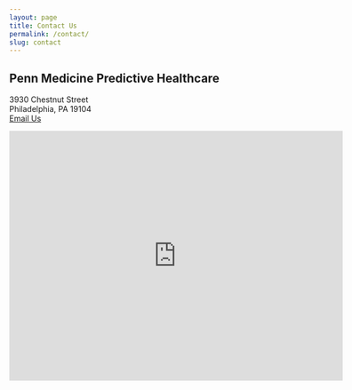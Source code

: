 ```yaml
---
layout: page
title: Contact Us
permalink: /contact/
slug: contact
---
```

<h2 class="blue-text text-darken-4">Penn Medicine Predictive Healthcare</h2>
<p>3930 Chestnut Street<br>
Philadelphia, PA 19104<br>
<i class="fa fa-envelope"></i><a href="mailto:pennsignals@uphs.upenn.edu"> Email Us</a>
</p>
<style></style><div class='embed-container'><iframe src='https://www.google.com/maps/embed?pb=!1m18!1m12!1m3!1d3058.3826786777704!2d-75.20363783461808!3d39.955196079421455!2m3!1f0!2f0!3f0!3m2!1i1024!2i768!4f13.1!3m3!1m2!1s0x89c6c657e1ce54cb%3A0xca9fd51cce2ef48d!2sHUP+Offices%2C+3930+Chestnut+St%2C+Philadelphia%2C+PA+19104!5e0!3m2!1sen!2sus!4v1489524022599' width='600' height='450' frameborder='0' style='border:0' allowfullscreen></iframe></div>
